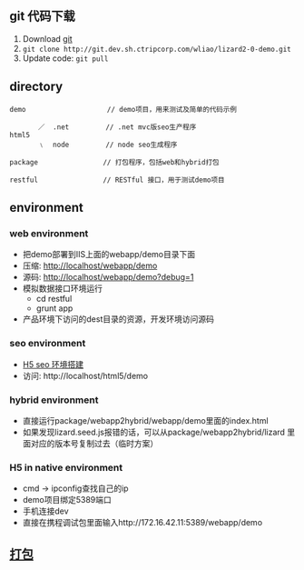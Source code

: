 ## git 代码下载
1. Download [git](http://git-scm.com)
2. `git clone http://git.dev.sh.ctripcorp.com/wliao/lizard2-0-demo.git`
3. Update code: `git pull`

## directory
```
demo                    // demo项目，用来测试及简单的代码示例
          
       ／  .net         // .net mvc版seo生产程序
html5 
       ﹨  node         // node seo生成程序
        
package                // 打包程序，包括web和hybrid打包
 
restful                // RESTful 接口，用于测试demo项目
```
## environment
### web environment
 * 把demo部署到IIS上面的webapp/demo目录下面
 * 压缩: [http://localhost/webapp/demo](http://localhost/webapp/demo)
 * 源码: [http://localhost/webapp/demo?debug=1](http://localhost/webapp/demo?debug=1)
 * 模拟数据接口环境运行
   * cd restful
   * grunt app
 * 产品环境下访问的dest目录的资源，开发环境访问源码

### seo environment
 * [H5 seo 环境搭建](http://git.dev.sh.ctripcorp.com/wliao/lizard2-0-demo/tree/master/html5)
 * 访问: http://localhost/html5/demo

### hybrid environment
 * 直接运行package/webapp2hybrid/webapp/demo里面的index.html
 * 如果发现lizard.seed.js报错的话，可以从package/webapp2hybrid/lizard 里面对应的版本号复制过去（临时方案）
 
### H5 in native environment
 * cmd -> ipconfig查找自己的ip
 * demo项目绑定5389端口
 * 手机连接dev
 * 直接在携程调试包里面输入http://172.16.42.11:5389/webapp/demo

## [打包](http://git.dev.sh.ctripcorp.com/wliao/lizard2-0-demo/tree/master/package)